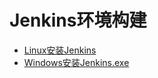 # Jenkins环境构建

* [Linux安装Jenkins](jenkinsan-zhuang.md)
* [Windows安装Jenkins.exe](windowsan-zhuang-jenkins-exe.md)

